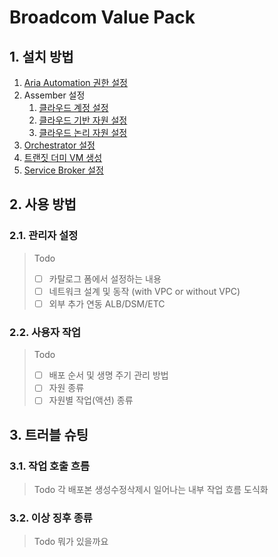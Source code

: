 # Broadcom Value Pack

## 1. 설치 방법

1. [Aria Automation 권한 설정](docs/authn.md)
2. Assember 설정
   1. [클라우드 계정 설정](docs/assembler-01.md)
   2. [클라우드 기반 자원 설정](docs/assembler-02.md)
   3. [클라우드 논리 자원 설정](docs/assembler-03.md)
3. [Orchestrator 설정](docs/orchestrator.md)
4. [트랜짓 더미 VM 생성](docs/transitdummy.md)
5. [Service Broker 설정](docs/broker.md)

## 2. 사용 방법

### 2.1. 관리자 설정

> Todo
> - [ ] 카탈로그 폼에서 설정하는 내용
> - [ ] 네트워크 설계 및 동작 (with VPC or without VPC)
> - [ ] 외부 추가 연동 ALB/DSM/ETC

### 2.2. 사용자 작업

> Todo
> - [ ] 배포 순서 및 생명 주기 관리 방법
> - [ ] 자원 종류
> - [ ] 자원별 작업(액션) 종류

## 3. 트러블 슈팅

### 3.1. 작업 호출 흐름

> Todo
> 각 배포본 생성수정삭제시 일어나는 내부 작업 흐름 도식화

### 3.2. 이상 징후 종류

> Todo
> 뭐가 있을까요
